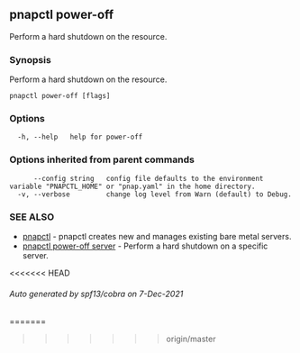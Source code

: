 ## pnapctl power-off

Perform a hard shutdown on the resource.

### Synopsis

Perform a hard shutdown on the resource.

```
pnapctl power-off [flags]
```

### Options

```
  -h, --help   help for power-off
```

### Options inherited from parent commands

```
      --config string   config file defaults to the environment variable "PNAPCTL_HOME" or "pnap.yaml" in the home directory.
  -v, --verbose         change log level from Warn (default) to Debug.
```

### SEE ALSO

* [pnapctl](pnapctl.md)	 - pnapctl creates new and manages existing bare metal servers.
* [pnapctl power-off server](pnapctl_power-off_server.md)	 - Perform a hard shutdown on a specific server.

<<<<<<< HEAD
###### Auto generated by spf13/cobra on 7-Dec-2021
=======
>>>>>>> origin/master
